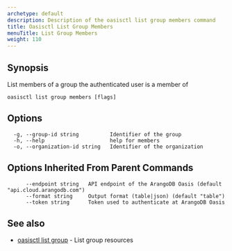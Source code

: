 ```yaml
---
archetype: default
description: Description of the oasisctl list group members command
title: Oasisctl List Group Members
menuTitle: List Group Members
weight: 110
---
```

## Synopsis
List members of a group the authenticated user is a member of

```
oasisctl list group members [flags]
```

## Options
```
  -g, --group-id string          Identifier of the group
  -h, --help                     help for members
  -o, --organization-id string   Identifier of the organization
```

## Options Inherited From Parent Commands
```
      --endpoint string   API endpoint of the ArangoDB Oasis (default "api.cloud.arangodb.com")
      --format string     Output format (table|json) (default "table")
      --token string      Token used to authenticate at ArangoDB Oasis
```

## See also
* [oasisctl list group](list-group.md)	 - List group resources

